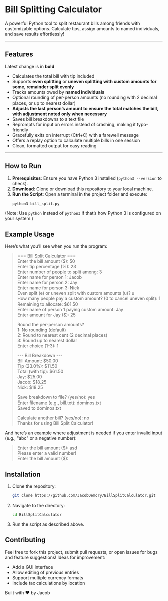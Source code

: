 # Bill Splitting Calculator

A powerful Python tool to split restaurant bills among friends with customizable options. Calculate tips, assign amounts to named individuals, and save results effortlessly!

---

## Features
Latest change is in **bold**
- Calculates the total bill with tip included
- Supports **even splitting** or **uneven splitting with custom amounts for some, remainder split evenly**
- Tracks amounts owed by **named individuals**
- Optional rounding of per-person amounts (no rounding with 2 decimal places, or up to nearest dollar)
- **Adjusts the last person’s amount to ensure the total matches the bill, with adjustment noted only when necessary**
- Saves bill breakdowns to a text file
- Reprompts for input on errors instead of crashing, making it typo-friendly
- Gracefully exits on interrupt (Ctrl+C) with a farewell message
- Offers a replay option to calculate multiple bills in one session
- Clean, formatted output for easy reading

---

## How to Run
1. **Prerequisites**: Ensure you have Python 3 installed (`python3 --version` to check).
2. **Download**: Clone or download this repository to your local machine.
3. **Run the Script**: Open a terminal in the project folder and execute:
   ```bash
   python3 bill_split.py
   
(Note: Use `python` instead of `python3` if that’s how Python 3 is configured on your system.)
   
## Example Usage
Here’s what you’ll see when you run the program:

> === Bill Split Calculator ===<br>
Enter the bill amount (\$): 50<br>
Enter tip percentage (%): 23<br>
Enter number of people to split among: 3<br>
Enter name for person 1: Jacob<br>
Enter name for person 2: Jay<br>
Enter name for person 3: Nick<br>
Even split (e) or uneven split with custom amounts (u)? u<br>
How many people pay a custom amount? (0 to cancel uneven split): 1<br>
Remaining to allocate: \$61.50<br>
Enter name of person 1 paying custom amount: Jay<br>
Enter amount for Jay (\$): 25<br>
> 
> Round the per-person amounts?<br>
1: No rounding (default)<br>
2: Round to nearest cent (2 decimal places)<br>
3: Round up to nearest dollar<br>
Enter choice (1-3): 1<br>
> 
> --- Bill Breakdown ---<br>
Bill Amount: \$50.00<br>
Tip (23.0%): \$11.50<br>
Total (with tip): \$61.50<br>
Jay: \$25.00<br>
Jacob: \$18.25<br>
Nick: \$18.25<br>
> 
> Save breakdown to file? (yes/no): yes<br>
Enter filename (e.g., bill.txt): dominos.txt<br>
Saved to dominos.txt<br>
> 
> Calculate another bill? (yes/no): no<br>
Thanks for using Bill Split Calculator!<br>

And here’s an example where adjustment is needed if you enter invalid input (e.g., "abc" or a negative number):
> Enter the bill amount (\$): asd<br>
Please enter a valid number!<br>
Enter the bill amount (\$):<br>

## Installation
1. Clone the repository:
   ```bash
   git clone https://github.com/JacobDemory/BillSplitCalculator.git
2. Navigate to the directory:
   ```bash
   cd BillSplitCalculator
3. Run the script as described above.

## Contributing
Feel free to fork this project, submit pull requests, or open issues for bugs and feature suggestions! Ideas for improvement:

- Add a GUI interface
- Allow editing of previous entries
- Support multiple currency formats
- Include tax calculations by location

Built with ❤️ by Jacob